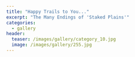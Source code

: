 ```yaml
---
title: "Happy Trails to You..."
excerpt: "The Many Endings of 'Staked Plains'"
categories:
  - gallery
header:
  teaser: /images/gallery/category_10.jpg
  image: /images/gallery/255.jpg
---
```

